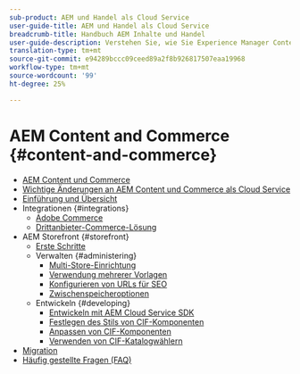 ```yaml
---
sub-product: AEM und Handel als Cloud Service
user-guide-title: AEM und Handel als Cloud Service
breadcrumb-title: Handbuch AEM Inhalte und Handel
user-guide-description: Verstehen Sie, wie Sie Experience Manager Content und Commerce als Cloud Service verwenden und verwalten.
translation-type: tm+mt
source-git-commit: e94289bccc09ceed89a2f8b926817507eaa19968
workflow-type: tm+mt
source-wordcount: '99'
ht-degree: 25%

---
```



# AEM Content and Commerce {#content-and-commerce}

+ [AEM Content und Commerce](/help/commerce-cloud/home.md)
+ [Wichtige Änderungen an AEM Content und Commerce als Cloud Service](changes.md)
+ [Einführung und Übersicht](introduction.md)
+ Integrationen {#integrations}
   + [Adobe Commerce](integrating/magento.md)
   + [Drittanbieter-Commerce-Lösung](integrating/third-party.md)
+ AEM Storefront {#storefront}
   + [Erste Schritte](getting-started.md)
   + Verwalten {#administering}
      + [Multi-Store-Einrichtung](configuring/multi-store-setup.md)
      + [Verwendung mehrerer Vorlagen](configuring/multi-template-usage.md)
      + [Konfigurieren von URLs für SEO](configuring/advanced-url-configuration.md)
      + [Zwischenspeicheroptionen](configuring/caching.md)
   + Entwickeln {#developing}
      + [Entwickeln mit AEM Cloud Service SDK](develop.md)
      + [Festlegen des Stils von CIF-Komponenten](customizing/style-cif-component.md)
      + [Anpassen von CIF-Komponenten](customizing/customize-cif-components.md)
      + [Verwenden von CIF-Katalogwählern](customizing/use-cif-pickers.md)
+ [Migration](migration.md)
+ [Häufig gestellte Fragen (FAQ)](faq.md)
